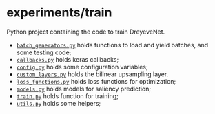 # experiments/train
Python project containing the code to train DreyeveNet.

* [`batch_generators.py`](batch_generators.py) holds functions to load 
and yield batches, and some testing code;
* [`callbacks.py`](callbacks.py) holds keras callbacks;
* [`config.py`](config.py) holds some configuration variables;
* [`custom_layers.py`](custom_layers.py) holds the bilinear upsampling layer.
* [`loss_functions.py`](loss_functions.py) holds loss functions for optimization;
* [`models.py`](models.py) holds models for saliency prediction;
* [`train.py`](train.py) holds function for training;
* [`utils.py`](utils.py) holds some helpers;
